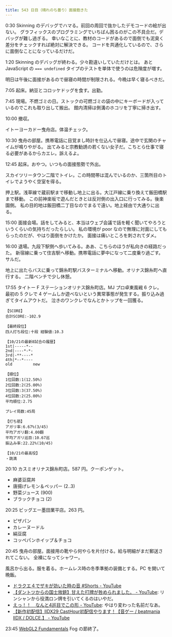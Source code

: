 ```yaml
---
title: 543 日目（晴れのち曇り）面接飽きた
---
```


0:30 Skinning のデバッグでハマる。前回の周回で抜かしたデモコードの絵が出ない。
グラフィックスのプログラミングでいちばん困るのがこの不具合だ。デバッグが難し過ぎる。
幸いなことに、教材のコードがあるので面倒でも泥臭く差分をチェックすれば絶対に解決できる。
コードを共通化しているので、さらに面倒なことになっているだけだ。

1:20 Skinning のデバッグが終わる。少々勘違いしていただけとは。
あと JavaScript の `=== undefined` タイプのテストを単体で使うのは危険度が増す。

明日は午後に面接があるので昼寝の時間が制限される。今晩は早く寝るべきだ。

7:05 起床。納豆とコロッケドッグを食す。出勤。

7:45 現場。不燃ゴミの日。ストックの可燃ゴミの袋の中にキーボードが入っているのでこれも取り出して搬出。
館内清掃は側溝のホコリを丁寧に掃き出す。

10:00 撤収。

イトーヨーカドー曳舟店。体温チェック。

10:30 曳舟の部屋。携帯電話に目覚まし時計を仕込んで昼寝。途中で玄関のチャイムが鳴りやがる。
出てみると宗教勧誘の若くない女子だ。こちとら仕事で寝る必要があるからカエレ。訴えるよ。

12:45 起床。おやつ。いつもの面接態勢で外出。

スカイツリータウン二階でトイレ。この時間帯は混んでいるのか、三箇所目のトイレでようやく空室を得る。

押上駅。浅草線で蔵前駅まで移動し地上に出る。大江戸線に乗り換えて飯田橋駅まで移動。
この前神楽坂で遊んだときとは反対側の出入口に行ってみる。後楽園側。
私の目的地は飯田橋二丁目なのでまるで遠い。地上経由で大通りに出る。

15:00 面接会場。話をしてみると、本当はウェブ会議で話を軽く聞いてやろうというくらいの気持ちだったらしい。
私の環境が poor なので無理に対面にしてもらったのだが、やはり面倒をかけたか。
面接は痛いところを刺されてダメ。

16:00 退場。九段下駅側へ歩いてみる。ああ、こちらのほうが私向きの経路だった。
新宿線に乗って住吉駅へ移動。携帯電話に夢中になって二度乗り過ごす。サルだ。

地上に出たらバスに乗って錦糸町駅バスターミナルへ移動。オリナス錦糸町へ直行する。
二階ベンチで少し休憩。

17:55 タイトー F ステーションオリナス錦糸町店。MJ プロ卓東風戦 6 クレ。
最初の 5 クレで 4 ゲームしか遊べないという異常事態が発生する。振り込み過ぎてタイムアウトだ。
泣きのワンクレでなんとかトップを一回獲る。

```text
【SCORE】
合計SCORE:-102.9

【最終段位】
四人打ち段位:十段 経験値:10.3

【10/21の最新8試合の履歴】
1st|-----*--
2nd|----*-*-
3rd|-**----*
4th|*--*----
old         new

【順位】
1位回数:1(12.50%)
2位回数:2(25.00%)
3位回数:3(37.50%)
4位回数:2(25.00%)
平均順位:2.75

プレイ局数:45局

【打ち筋】
アガリ率:6.67%(3/45)
平均アガリ翻:4.00翻
平均アガリ巡目:10.67巡
振込み率:22.22%(10/45)

【10/21の最高役】
・跳満
```

20:10 カスミオリナス錦糸町店。587 円。クーポンゲット。

* 麻婆豆腐丼
* 唐揚げレモン＆ペッパー (2..3)
* 野菜ジュース (900)
* ブラックチョコ (2)

20:25 ビッグエー墨田業平店。263 円。

* ピザパン
* カレーヌードル
* 絹豆腐
* コッペパンホイップ＆チョコ

20:45 曳舟の部屋。面接用の靴やら何やらを片付ける。給与明細がまだ郵送されてこない。
全裸になってシャワー。

風呂から出る。服を着る。ホームレス時の冬季準拠の装備とする。PC を開いて晩飯。

* [ドラクエ４でザキが効いた時の音 &#x23;Shorts - YouTube](https://www.youtube.com/watch?v=z_I2Os622fc)
* [【ダントツからの国士放銃】甘えた打牌が咎められました。 - YouTube](https://www.youtube.com/watch?v=9oCSiUOCnng):
  リンシャンから役満ロン牌を引いてくるのはいやだ。
* [えっ！！　なんと4巡目でこの形 - YouTube](https://www.youtube.com/watch?v=GlxsU-jXgnY):
  やはり変わった名前だなあ。
* [【新作初配信】IIDX29 CastHour初配信やります！【音ゲー / beatmania IIDX / DOLCE.】 - YouTube](https://www.youtube.com/watch?v=Vc7f1DCkC9Y)

23:45 [WebGL2 Fundamentals] Fog の節終了。

[WebGL2 Fundamentals]: https://webgl2fundamentals.org
